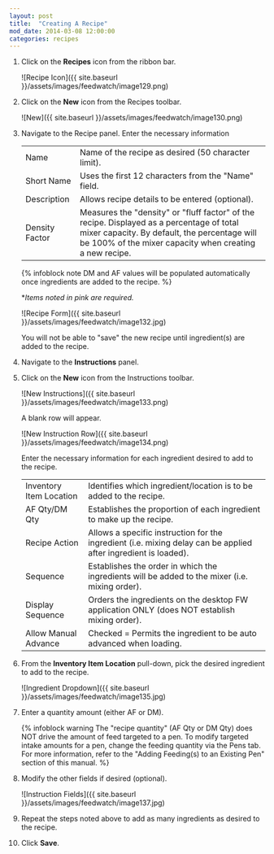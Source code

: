 ```yaml
---
layout: post
title:  "Creating A Recipe"
mod_date: 2014-03-08 12:00:00
categories: recipes
---
```



1.	Click on the **Recipes** icon from the ribbon bar.

	![Recipe Icon]({{ site.baseurl }}/assets/images/feedwatch/image129.png)

2.	Click on the **New** icon from the Recipes toolbar.

	![New]({{ site.baseurl }}/assets/images/feedwatch/image130.png)

3.	Navigate to the Recipe panel.  Enter the necessary information

	|   |   |
	|---|---|
	| Name | Name of the recipe as desired (50 character limit). |
	| Short Name | Uses the first 12 characters from the "Name" field. |
	| Description | Allows recipe details to be entered (optional). |
	| Density Factor | Measures the "density" or "fluff factor" of the recipe.  Displayed as a percentage of total mixer capacity.  By default, the percentage will be 100% of the mixer capacity when creating a new recipe. |

	{% infoblock note DM and AF values will be populated automatically once ingredients are added to the recipe. %}

	**Items noted in pink are required.*

	![Recipe Form]({{ site.baseurl }}/assets/images/feedwatch/image132.jpg)

	You will not be able to "save" the new recipe until ingredient(s) are added to the recipe.

4.	Navigate to the **Instructions** panel.  

5.	Click on the **New** icon from the Instructions toolbar.

	![New Instructions]({{ site.baseurl }}/assets/images/feedwatch/image133.png)

	A blank row will appear.

	![New Instruction Row]({{ site.baseurl }}/assets/images/feedwatch/image134.png)

	Enter the necessary information for each ingredient desired to add to the recipe.

	|   |   |
	|---|---|
	| Inventory Item Location | Identifies which ingredient/location is to be added to the recipe. |
	| AF Qty/DM Qty | Establishes the proportion of each ingredient to make up the recipe. |
	| Recipe Action | Allows a specific instruction for the ingredient (i.e. mixing delay can be applied after ingredient is loaded). |
	| Sequence | Establishes the order in which the ingredients will be added to the mixer (i.e. mixing order). |
	| Display Sequence | Orders the ingredients on the desktop FW application ONLY (does NOT establish mixing order). |
	| Allow Manual Advance | Checked = Permits the ingredient to be auto advanced when loading. |


6.	From the **Inventory Item Location** pull-down, pick the desired ingredient to add to the recipe.

	![Ingredient Dropdown]({{ site.baseurl }}/assets/images/feedwatch/image135.jpg)

7.	Enter a quantity amount (either AF or DM).

	{% infoblock warning The "recipe quantity" (AF Qty or DM Qty) does NOT drive the amount of feed targeted to a pen.  To modify targeted intake amounts for a pen, change the feeding quantity via the Pens tab.  For more information, refer to the "Adding Feeding(s) to an Existing Pen" section of this manual. %}

8.	Modify the other fields if desired (optional).

	![Instruction Fields]({{ site.baseurl }}/assets/images/feedwatch/image137.jpg)

9.	Repeat the steps noted above to add as many ingredients as desired to the recipe.

10.	Click **Save**.
